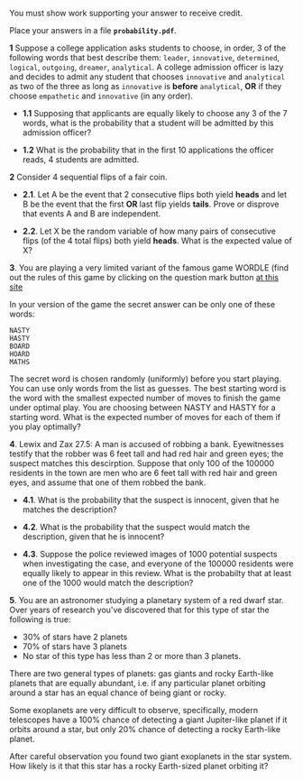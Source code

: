You must show work supporting your answer to receive credit.

Place your answers in a file **`probability.pdf`**.

**1** Suppose a college application asks students to choose, in order, 3 of the following words that best describe them: `leader`, `innovative`, `determined`, `logical`, `outgoing`, `dreamer`, `analytical`.  A college admission officer is lazy and decides to admit any student that chooses `innovative` and `analytical` as two of the three as long as `innovative` is **before** `analytical`, **OR** if they choose `empathetic` and `innovative` (in any order).

-  **1.1** Supposing that applicants are equally likely to choose any 3 of the 7 words, what is the probability that a student will be admitted by this admission officer?

- **1.2** What is the probability that in the first 10 applications the officer reads, 4 students are admitted.

**2** Consider 4 sequential flips of a fair coin.

-  **2.1**. Let A be the event that 2 consecutive flips both yield **heads** and let B be the event that the first **OR** last flip yields **tails**.  Prove or disprove that events A and B are independent.

-  **2.2**. Let X be the random variable of how many pairs of consecutive flips (of the 4 total flips) both yield **heads**.  What is the expected value of X?

**3**. You are playing a very limited variant of the famous game WORDLE (find out the rules of this game by clicking on the question mark button [at this site](https://www.nytimes.com/games/wordle/)

In your version of the game the secret answer can be only one of these words:

    NASTY
    HASTY
    BOARD
    HOARD
    MATHS

The secret word is chosen randomly (uniformly) before you start playing. You can use only words from the list as guesses.  The best starting word is the word with the smallest expected number of moves to finish the game under optimal play. You are choosing between NASTY and HASTY for a starting word. What is the expected number of moves for each of them if you play optimally?

**4**. Lewix and Zax 27.5:  A man is accused of robbing a bank. Eyewitnesses testify that the robber was 6 feet tall and had red hair and green eyes; the suspect matches this descirption.  Suppose that only 100 of the 100000 residents in the town are men who are 6 feet tall with red hair and green eyes, and assume that one of them robbed the bank.  

-  **4.1**. What is the probability that the suspect is innocent, given that he matches the description?

-  **4.2**. What is the probability that the suspect would match the description, given that he is innocent?
  
-  **4.3**. Suppose the police reviewed images of 1000 potential suspects when investigating the case, and everyone of the 100000 residents were equally likely to appear in this review.  What is the probabilty that at least one of the 1000 would match the description?

**5**. You are an astronomer studying a planetary system of a red dwarf star.
Over years of research you've discovered that for this type of star the following is true:

 - 30% of stars have 2 planets
 - 70% of stars have 3 planets
 - No star of this type has less than 2 or more than 3 planets.

There are two general types of planets: gas giants and rocky Earth-like planets that are equally abundant, i.e. if any particular planet orbiting around a star has an equal chance of being giant or rocky.   

Some exoplanets are very difficult to observe, specifically, modern telescopes have a 100% chance of detecting a giant Jupiter-like planet if it orbits around a star, but only 20% chance of detecting a rocky Earth-like planet.

After careful observation you found two giant exoplanets in the star system.
How likely is it that this star has a rocky Earth-sized planet orbiting it?

